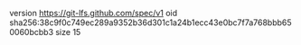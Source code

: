 version https://git-lfs.github.com/spec/v1
oid sha256:38c9f0c749ec289a9352b36d301c1a24b1ecc43e0bc7f7a768bbb650060bcbb3
size 15
